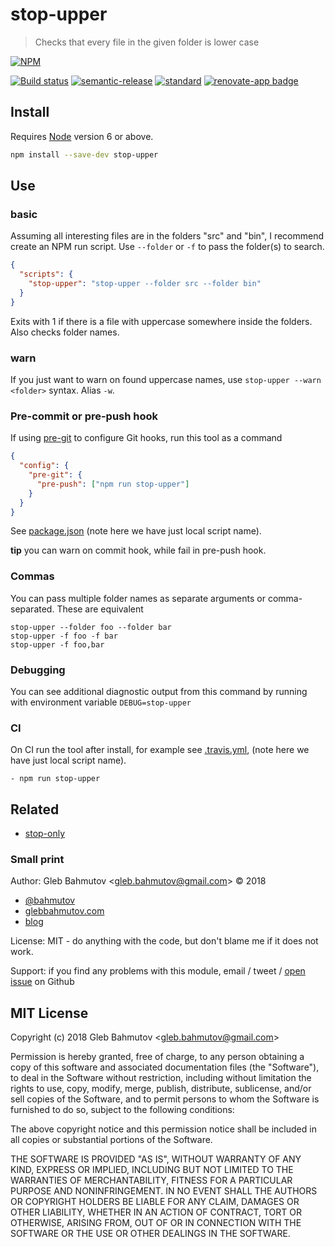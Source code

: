 # stop-upper

> Checks that every file in the given folder is lower case

[![NPM][npm-icon]][npm-url]

[![Build status][ci-image]][ci-url]
[![semantic-release][semantic-image]][semantic-url]
[![standard][standard-image]][standard-url]
[![renovate-app badge][renovate-badge]][renovate-app]

## Install

Requires [Node](https://nodejs.org/en/) version 6 or above.

```sh
npm install --save-dev stop-upper
```

## Use

### basic

Assuming all interesting files are in the folders "src" and "bin", I recommend create an NPM run script. Use `--folder` or `-f` to pass the folder(s) to search.

```json
{
  "scripts": {
    "stop-upper": "stop-upper --folder src --folder bin"
  }
}
```

Exits with 1 if there is a file with uppercase somewhere inside the folders. Also checks folder names.

### warn

If you just want to warn on found uppercase names, use `stop-upper --warn <folder>` syntax. Alias `-w`.

### Pre-commit or pre-push hook

If using [pre-git][pre-git] to configure Git hooks, run this tool as a command

```json
{
  "config": {
    "pre-git": {
      "pre-push": ["npm run stop-upper"]
    }
  }
}
```

See [package.json](package.json) (note here we have just local script name).

**tip** you can warn on commit hook, while fail in pre-push hook.

[pre-git]: github.com/bahmutov/pre-git#readme

### Commas

You can pass multiple folder names as separate arguments or comma-separated. These are equivalent

```
stop-upper --folder foo --folder bar
stop-upper -f foo -f bar
stop-upper -f foo,bar
```

### Debugging

You can see additional diagnostic output from this command by running with environment variable `DEBUG=stop-upper`

### CI

On CI run the tool after install, for example see [.travis.yml](.travis.yml),
(note here we have just local script name).

```
- npm run stop-upper
```

## Related

- [stop-only](https://github.com/bahmutov/stop-only)

### Small print

Author: Gleb Bahmutov &lt;gleb.bahmutov@gmail.com&gt; &copy; 2018

* [@bahmutov](https://twitter.com/bahmutov)
* [glebbahmutov.com](https://glebbahmutov.com)
* [blog](https://glebbahmutov.com/blog)

License: MIT - do anything with the code, but don't blame me if it does not work.

Support: if you find any problems with this module, email / tweet /
[open issue](https://github.com/bahmutov/stop-upper/issues) on Github

## MIT License

Copyright (c) 2018 Gleb Bahmutov &lt;gleb.bahmutov@gmail.com&gt;

Permission is hereby granted, free of charge, to any person
obtaining a copy of this software and associated documentation
files (the "Software"), to deal in the Software without
restriction, including without limitation the rights to use,
copy, modify, merge, publish, distribute, sublicense, and/or sell
copies of the Software, and to permit persons to whom the
Software is furnished to do so, subject to the following
conditions:

The above copyright notice and this permission notice shall be
included in all copies or substantial portions of the Software.

THE SOFTWARE IS PROVIDED "AS IS", WITHOUT WARRANTY OF ANY KIND,
EXPRESS OR IMPLIED, INCLUDING BUT NOT LIMITED TO THE WARRANTIES
OF MERCHANTABILITY, FITNESS FOR A PARTICULAR PURPOSE AND
NONINFRINGEMENT. IN NO EVENT SHALL THE AUTHORS OR COPYRIGHT
HOLDERS BE LIABLE FOR ANY CLAIM, DAMAGES OR OTHER LIABILITY,
WHETHER IN AN ACTION OF CONTRACT, TORT OR OTHERWISE, ARISING
FROM, OUT OF OR IN CONNECTION WITH THE SOFTWARE OR THE USE OR
OTHER DEALINGS IN THE SOFTWARE.

[npm-icon]: https://nodei.co/npm/stop-upper.svg?downloads=true
[npm-url]: https://npmjs.org/package/stop-upper
[ci-image]: https://travis-ci.org/bahmutov/stop-upper.svg?branch=master
[ci-url]: https://travis-ci.org/bahmutov/stop-upper
[semantic-image]: https://img.shields.io/badge/%20%20%F0%9F%93%A6%F0%9F%9A%80-semantic--release-e10079.svg
[semantic-url]: https://github.com/semantic-release/semantic-release
[standard-image]: https://img.shields.io/badge/code%20style-standard-brightgreen.svg
[standard-url]: http://standardjs.com/
[renovate-badge]: https://img.shields.io/badge/renovate-app-blue.svg
[renovate-app]: https://renovateapp.com/

